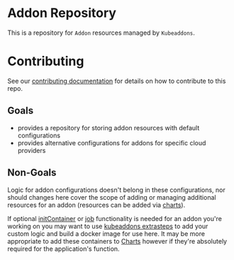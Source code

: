 # Addon Repository

This is a repository for `Addon` resources managed by `Kubeaddons`.

# Contributing

See our [contributing documentation](/CONTRIBUTING.md) for details on how to contribute to this repo.

## Goals

* provides a repository for storing addon resources with default configurations
* provides alternative configurations for addons for specific cloud providers

## Non-Goals

Logic for addon configurations doesn't belong in these configurations, nor should changes here cover the scope of adding or managing additional resources for an addon (resources can be added via [charts](https://github.com/mesosphere/charts)).

If optional [initContainer](https://kubernetes.io/docs/concepts/workloads/pods/init-containers/) or [job](https://kubernetes.io/docs/concepts/workloads/controllers/jobs-run-to-completion/) functionality is needed for an addon you're working on you may want to use [kubeaddons extrasteps](https://github.com/mesosphere/kubeaddons-extrasteps) to add your custom logic and build a docker image for use here. It may be more appropriate to add these containers to [Charts](https://github.com/mesosphere/charts) however if they're absolutely required for the application's function.

